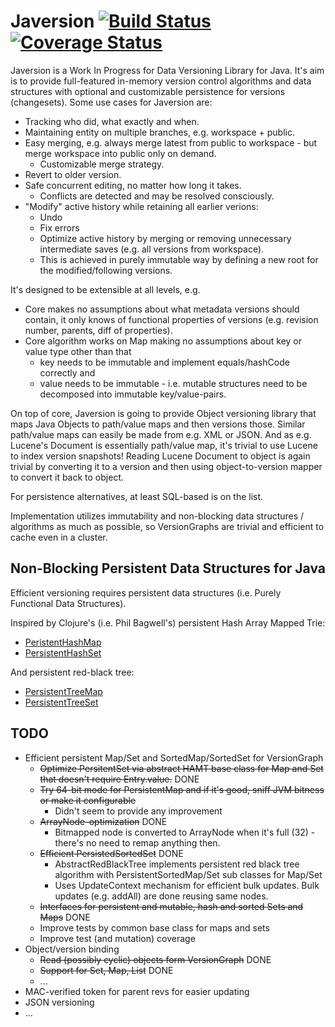 Javersion [![Build Status](https://travis-ci.org/ssaarela/javersion.svg?branch=master)](https://travis-ci.org/ssaarela/javersion) [![Coverage Status](https://coveralls.io/repos/ssaarela/javersion/badge.svg?branch=master)](https://coveralls.io/r/ssaarela/javersion?branch=master)
======

Javersion is a Work In Progress for Data Versioning Library for Java.
It's aim is to provide full-featured in-memory version control algorithms and data structures
with optional and customizable persistence for versions (changesets).
Some use cases for Javersion are:

* Tracking who did, what exactly and when.
* Maintaining entity on multiple branches, e.g. workspace + public.
* Easy merging, e.g. always merge latest from public to workspace - but merge workspace into public only on demand.
  * Customizable merge strategy.
* Revert to older version.
* Safe concurrent editing, no matter how long it takes.
  * Conflicts are detected and may be resolved consciously.
* "Modify" active history while retaining all earlier verions:
  * Undo
  * Fix errors
  * Optimize active history by merging or removing unnecessary intermediate saves (e.g. all versions from workspace).
  * This is achieved in purely immutable way by defining a new root for the modified/following versions.

It's designed to be extensible at all levels, e.g.

* Core makes no assumptions about what metadata versions should contain, it only knows of functional properties of versions
(e.g. revision number, parents, diff of properties).
* Core algorithm works on Map making no assumptions about key or value type other than that
  * key needs to be immutable and implement equals/hashCode correctly and
  * value needs to be immutable - i.e. mutable structures need to be decomposed into immutable key/value-pairs.

On top of core, Javersion is going to provide Object versioning library that maps Java Objects to
path/value maps and then versions those. Similar path/value maps can easily be made from e.g. XML or JSON.
And as e.g. Lucene's Document is essentially path/value map, it's trivial to use Lucene to index version snapshots!
Reading Lucene Document to object is again trivial by converting it to a version
and then using object-to-version mapper to convert it back to object.

For persistence alternatives, at least SQL-based is on the list.

Implementation utilizes immutability and non-blocking data structures / algorithms as much as possible, so
VersionGraphs are trivial and efficient to cache even in a cluster.


Non-Blocking Persistent Data Structures for Java
------

Efficient versioning requires persistent data structures (i.e. Purely Functional Data Structures).

Inspired by Clojure's (i.e. Phil Bagwell's) persistent Hash Array Mapped Trie:

* [PeristentHashMap](https://github.com/ssaarela/javersion/blob/master/javersion-core/src/main/java/org/javersion/util/PersistentHashMap.java)
* [PersistentHashSet](https://github.com/ssaarela/javersion/blob/master/javersion-core/src/main/java/org/javersion/util/PersistentHashSet.java)

And persistent red-black tree:

* [PersistentTreeMap](https://github.com/ssaarela/javersion/blob/master/javersion-core/src/main/java/org/javersion/util/PersistentTreeMap.java)
* [PersistentTreeSet](https://github.com/ssaarela/javersion/blob/master/javersion-core/src/main/java/org/javersion/util/PersistentTreeSet.java)


TODO
----
* Efficient persistent Map/Set and SortedMap/SortedSet for VersionGraph
  * ~~Optimize PersitentSet via abstract HAMT base class for Map and Set that doesn't require Entry.value.~~ DONE
  * ~~Try 64-bit mode for PersistentMap and if it's good, sniff JVM bitness or make it configurable~~
    * Didn't seem to provide any improvement
  * ~~ArrayNode-optimization~~ DONE
    * Bitmapped node is converted to ArrayNode when it's full (32) - there's no need to remap anything then.
  * ~~Efficient PersistedSortedSet~~ DONE
    * AbstractRedBlackTree implements persistent red black tree algorithm with PersistentSortedMap/Set sub classes for Map/Set
    * Uses UpdateContext mechanism for efficient bulk updates. Bulk updates (e.g. addAll) are done reusing same nodes.
  * ~~Interfaces for persistent and mutable, hash and sorted Sets and Maps~~ DONE
  * Improve tests by common base class for maps and sets
  * Improve test (and mutation) coverage
* Object/version binding
  * ~~Read (possibly cyclic) objects form VersionGraph~~ DONE
  * ~~Support for Set, Map, List~~ DONE
  * ...
* MAC-verified token for parent revs for easier updating
* JSON versioning
* ...
